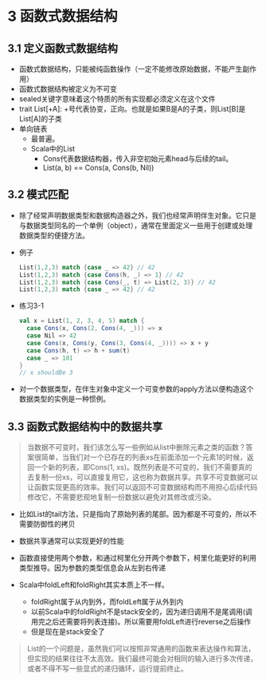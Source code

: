 # 3 函数式数据结构

## 3.1 定义函数式数据结构

- 函数式数据结构，只能被纯函数操作（一定不能修改原始数据，不能产生副作用）
- 函数式数据结构被定义为不可变
- sealed关键字意味着这个特质的所有实现都必须定义在这个文件 
- trait List[+A]: +号代表协变，正向。也就是如果B是A的子类，则List[B]是List[A]的子类
- 单向链表
  - 最普遍。
  - Scala中的List
    - Cons代表数据结构器，传入非空初始元素head与后续的tail。
    - List(a, b) == Cons(a, Cons(b, Nil))

## 3.2 模式匹配
- 除了经常声明数据类型和数据构造器之外，我们也经常声明伴生对象。它只是与数据类型同名的一个单例（object），通常在里面定义一些用于创建或处理数据类型的便捷方法。

- 例子
  ```scala
  List(1,2,3) match {case _ => 42} // 42
  List(1,2,3) match {case Cons(h, _) => 1} // 42
  List(1,2,3) match {case Cons(_, t) => List(2, 3)} // 42
  List(1,2,3) match {case _ => 42} // 42

- 练习3-1
  ```scala
  val x = List(1, 2, 3, 4, 5) match {
    case Cons(x, Cons(2, Cons(4, _))) => x
    case Nil => 42
    case Cons(x, Cons(y, Cons(3, Cons(4, _)))) => x + y
    case Cons(h, t) => h + sum(t)
    case _ => 101
  }
  // x shouldBe 3
  ```

- 对一个数据类型，在伴生对象中定义一个可变参数的apply方法以便构造这个数据类型的实例是一种惯例。

## 3.3 函数式数据结构中的数据共享
> 当数据不可变时，我们该怎么写一些例如从list中删除元素之类的函数？答案很简单，当我们对一个已存在的列表xs在前面添加一个元素1的时候，返回一个新的列表，即Cons(1, xs)。既然列表是不可变的，我们不需要真的去复制一份xs，可以直接复用它，这也称为数据共享。共享不可变数据可以让函数实现更高的效率。我们可以返回不可变数据结构而不用担心后续代码修改它，不需要悲观地复制一份数据以避免对其修改或污染。

- 比如List的tail方法，只是指向了原始列表的尾部。因为都是不可变的，所以不需要防御性的拷贝

- 数据共享通常可以实现更好的性能

- 函数直接使用两个参数，和通过柯里化分开两个参数下，柯里化能更好的利用类型推导。因为参数的类型信息会从左到右传递

- Scala中foldLeft和foldRight其实本质上不一样。
  - foldRight属于从内到外，而foldLeft属于从外到内
  - 以前Scala中的foldRight不是stack安全的，因为递归调用不是尾调用(调用完之后还需要将列表连接)。所以需要用foldLeft进行reverse之后操作
  - 但是现在是stack安全了


> List的一个问题是，虽然我们可以按照非常通用的函数来表达操作和算法，但实现的结果往往不太高效。我们最终可能会对相同的输入进行多次传递，或者不得不写一些显式的递归循环，运行提前终止。
